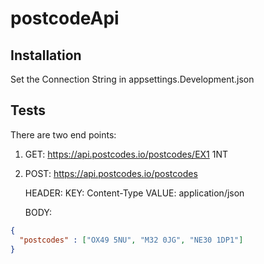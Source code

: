 # postcodeApi #

## Installation ##
Set the Connection String in appsettings.Development.json

## Tests ##

There are two end points:

1. GET: https://api.postcodes.io/postcodes/EX1 1NT

2. POST: https://api.postcodes.io/postcodes 

   HEADER: KEY: Content-Type   VALUE: application/json 

   BODY: 
   

```json
{
  "postcodes" : ["OX49 5NU", "M32 0JG", "NE30 1DP1"]
}
```
